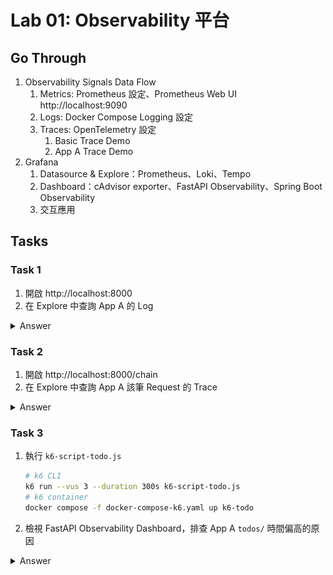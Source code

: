 # Lab 01: Observability 平台

## Go Through

1. Observability Signals Data Flow 
   1. Metrics: Prometheus 設定、Prometheus Web UI http://localhost:9090
   2. Logs: Docker Compose Logging 設定
   3. Traces: OpenTelemetry 設定
      1. Basic Trace Demo
      2. App A Trace Demo
2. Grafana
   1. Datasource & Explore：Prometheus、Loki、Tempo
   2. Dashboard：cAdvisor exporter、FastAPI Observability、Spring Boot Observability
   3. 交互應用

## Tasks

### Task 1

1. 開啟 http://localhost:8000
2. 在 Explore 中查詢 App A 的 Log

<details>

<summary>Answer</summary>

Explore 查 Loki

![Explore Loki](images/lab-01/01-app-a-log.png)

</details>

### Task 2

1. 開啟 http://localhost:8000/chain
2. 在 Explore 中查詢 App A 該筆 Request 的 Trace

<details>

<summary>Answer</summary>

Explore 查 Tempo

![Explore Tempo](images/lab-01/02-app-a-trace.png)

</details>

### Task 3

1. 執行 `k6-script-todo.js`

    ```bash
    # k6 CLI
    k6 run --vus 3 --duration 300s k6-script-todo.js
    # k6 container
    docker compose -f docker-compose-k6.yaml up k6-todo
    ````

2. 檢視 FastAPI Observability Dashboard，排查 App A `todos/` 時間偏高的原因

<details>

<summary>Answer</summary>

1. Metrics 發現 `/todos/` 的時間偏高
   ![Metrics](images/lab-01/03-01.png)
2. View 放大 Panel，篩選出 `/todos/`，透過 Exemplar 連結至 Trace
   ![Metrics View](images/lab-01/03-02.png)
   ![Exemplar Link](images/lab-01/03-03.png)
3. 透過 Trace ID 檢視對應 Log，發現 Log 有個 Time bomb
   ![Traces to Logs](images/lab-01/03-04.png)

</details>
